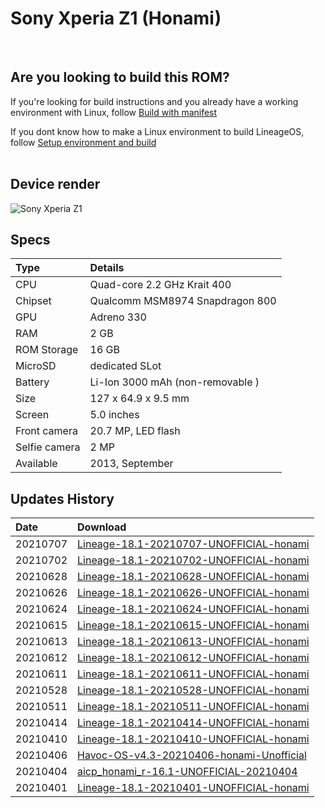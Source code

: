 # Sony Xperia Z1 (Honami)
<br/>

## Are you looking to build this ROM?
If you're looking for build instructions and you already have a working environment with Linux, follow <a href="https://github.com/daviiid99/LineageOS_Honami/tree/manifest">Build with manifest</a>

If you dont know how to make a Linux environment to build LineageOS, follow <a href="https://github.com/daviiid99/LineageOS_Honami/blob/main/honami_R_GApps.sh">Setup environment and build</a>
<br/><br/>

## Device render

![Sony Xperia Z1](https://github.com/daviiid99/Lineage_Honami/blob/main/z1.png "Sony Xperia Z1")

## Specs

| Type                    | Details                    |
| :---------------------- | :-------------------------------- |
| CPU                     | Quad-core 2.2 GHz Krait 400       |
| Chipset                 | Qualcomm MSM8974 Snapdragon 800   |
| GPU                     | Adreno 330                        |
| RAM                     | 2 GB                              |
| ROM Storage             | 16 GB                             |
| MicroSD                 | dedicated SLot                    |
| Battery                 | Li-Ion 3000 mAh (non-removable )  |
| Size                    | 127 x 64.9 x 9.5 mm               |
| Screen                  | 5.0 inches                        |
| Front camera            | 20.7 MP, LED flash                |
| Selfie camera           | 2 MP                              |
| Available               | 2013, September                  |

## Updates History

|   Date                 | Download                  |
| :----------------------| :-------------------------------- |
|20210707                |    <a href="https://github.com/daviiid99/LineageOS_Honami/releases/tag/20210707">Lineage-18.1-20210707-UNOFFICIAL-honami</a>
|20210702                |    <a href="https://github.com/daviiid99/LineageOS_Honami/releases/tag/20210702">Lineage-18.1-20210702-UNOFFICIAL-honami</a>
|20210628                |    <a href="https://github.com/daviiid99/LineageOS_Honami/releases/tag/20210628">Lineage-18.1-20210628-UNOFFICIAL-honami</a>
|20210626                |    <a href="https://github.com/daviiid99/LineageOS_Honami/releases/tag/20210626">Lineage-18.1-20210626-UNOFFICIAL-honami</a>
|20210624                |    <a href="https://github.com/daviiid99/LineageOS_Honami/releases/tag/20210624">Lineage-18.1-20210624-UNOFFICIAL-honami</a>
|20210615                |    <a href="https://github.com/daviiid99/LineageOS_Honami/releases/tag/20210615">Lineage-18.1-20210615-UNOFFICIAL-honami</a>
|20210613                |    <a href="https://github.com/daviiid99/LineageOS_Honami/releases/tag/20210613">Lineage-18.1-20210613-UNOFFICIAL-honami</a>
|20210612                |    <a href="https://github.com/daviiid99/LineageOS_Honami/releases/tag/20210612">Lineage-18.1-20210612-UNOFFICIAL-honami</a>
|20210611                |    <a href="https://github.com/daviiid99/LineageOS_Honami/releases/tag/20210611">Lineage-18.1-20210611-UNOFFICIAL-honami</a>
|20210528                |    <a href="https://github.com/daviiid99/LineageOS_Honami/releases/tag/20210528">Lineage-18.1-20210528-UNOFFICIAL-honami</a>
|20210511                |    <a href="https://github.com/daviiid99/LineageOS_Honami/releases/tag/20210511">Lineage-18.1-20210511-UNOFFICIAL-honami</a>
|20210414                |    <a href="https://github.com/daviiid99/AOSP_Honami/releases/tag/20210414">Lineage-18.1-20210414-UNOFFICIAL-honami</a>
|20210410                |    <a href="https://github.com/daviiid99/AOSP_Honami/releases/tag/20210410">Lineage-18.1-20210410-UNOFFICIAL-honami</a>
| 20210406               |    <a href="https://github.com/daviiid99/AOSP_Honami/releases/tag/20210406">Havoc-OS-v4.3-20210406-honami-Unofficial</a>
| 20210404               |    <a href="https://github.com/daviiid99/AOSP_Honami/releases/tag/20210404">aicp_honami_r-16.1-UNOFFICIAL-20210404</a>
| 20210401               |    <a href="https://github.com/daviiid99/Lineage_Honami/releases/tag/20210401">Lineage-18.1-20210401-UNOFFICIAL-honami</a>|
